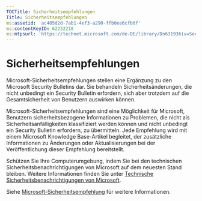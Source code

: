 ```yaml
---
TOCTitle: Sicherheitsempfehlungen
Title: Sicherheitsempfehlungen
ms:assetid: 'ac405d2d-7ab1-4ef3-a290-ffb0ee6cfb0f'
ms:contentKeyID: 62232218
ms:mtpsurl: 'https://technet.microsoft.com/de-DE/library/Dn631936(v=Security.10)'
---
```


Sicherheitsempfehlungen
=======================

Microsoft-Sicherheitsempfehlungen stellen eine Ergänzung zu den Microsoft Security Bulletins dar. Sie behandeln Sicherheitsänderungen, die nicht unbedingt ein Security Bulletin erfordern, sich aber trotzdem auf die Gesamtsicherheit von Benutzern auswirken können.

Microsoft-Sicherheitsempfehlungen sind eine Möglichkeit für Microsoft, Benutzern sicherheitsbezogene Informationen zu Problemen, die nicht als Sicherheitsanfälligkeiten klassifiziert werden können und nicht unbedingt ein Security Bulletin erfordern, zu übermitteln. Jede Empfehlung wird mit einem Microsoft Knowledge Base-Artikel begleitet, der zusätzliche Informationen zu Änderungen oder Aktualisierungen bei der Veröffentlichung dieser Empfehlung bereitstellt.

Schützen Sie Ihre Computerumgebung, indem Sie bei den technischen Sicherheitsbenachrichtigungen von Microsoft auf dem neuesten Stand bleiben. Weitere Informationen finden Sie unter [Technische Sicherheitsbenachrichtigungen von Microsoft](http://technet.microsoft.com/security/dd252948).

Siehe [Microsoft-Sicherheitsempfehlung](https://technet.microsoft.com/security/advisory) für weitere Informationen.